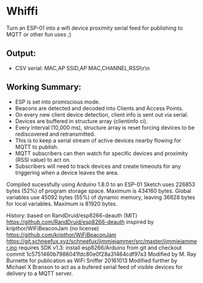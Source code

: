 # Whiffi
Turn an ESP-01 into a wifi device proximity serial feed for publishing to MQTT or other fun uses ;)

 
 
## Output:
 * CSV serial: MAC,AP SSID,AP MAC,CHANNEL,RSSI\r\n

## Working Summary:
 * ESP is set into promiscious mode.
 * Beacons are detected and decoded into Clients and Access Points.
 * On every new client device detection, client info is sent out via serial.
 * Devices are buffered in structure array (clientinfo ci).
 * Every interval (10,000 ms), structure array is reset forcing devices to be rediscovered and retransmitted.
 * This is to keep a serial stream of active devices nearby flowing for MQTT to publish.
 * MQTT subscribers can then watch for specific devices and proximity (RSSI value) to act on.
 * Subscribers will need to track devices and create timeouts for any triggering when a device leaves the area.

 
  Compiled sucessfully using Arduino 1.8.0 to an ESP-01
    Sketch uses 226853 bytes (52%) of program storage space. Maximum is 434160 bytes.
    Global variables use 45092 bytes (55%) of dynamic memory, leaving 36828 bytes for local variables. Maximum is 81920 bytes.
    
    
 History:
 based on RandDruid/esp8266-deauth (MIT) https://github.com/RandDruid/esp8266-deauth
 inspired by kripthor/WiFiBeaconJam (no license) https://github.com/kripthor/WiFiBeaconJam
 https://git.schneefux.xyz/schneefux/jimmiejammer/src/master/jimmiejammer.ino
 requires SDK v1.3: install esp8266/Arduino from git and checkout commit 1c5751460b7988041fdc80e0f28a31464cdf97a3
 Modified by M. Ray Burnette for publication as WiFi Sniffer 20161013
 Modified further by Michael X Branson to act as a bufered serial feed of visible devices for delivery to a MQTT server.
